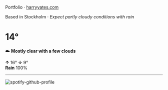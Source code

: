 Portfolio · [harryyates.com](https://harryyates.com)

<!-- WEATHER_START -->
Based in Stockholm · *Expect partly cloudy conditions with rain*

# 14°
☁️ **Mostly clear with a few clouds**

**↑** 16° **↓** 9°  
**Rain** 100%

---
<!-- WEATHER_END -->

<p align="left">
  <a>
    <img src="https://spotify-github-profile.kittinanx.com/api/view?uid=bigbello&cover_image=true&theme=natemoo-re&show_offline=true&background_color=121212&interchange=false&bar_color=53b14f&bar_color_cover=false" alt="spotify-github-profile">
  </a>
</p>